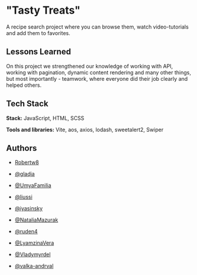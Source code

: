 
# "Tasty Treats"

A recipe search project where you can browse them, watch video-tutorials and add them to favorites.
## Lessons Learned

On this project we strengthened our knowledge of working with API, working with pagination, dynamic content rendering and many other things, but most importantly - teamwork, where everyone did their job clearly and helped others.
## Tech Stack

**Stack:** JavaScript, HTML, SCSS

**Tools and libraries:** Vite, aos, axios, lodash, sweetalert2, Swiper
## Authors

- [Robertw8](https://www.github.com/Robertw8)

- [@gladja](https://github.com/gladja)

- [@UmyaFamilia](https://github.com/UmyaFamilia)

- [@liussi](https://github.com/liussi)

- [@iyasinsky](https://github.com/iyasinsky)

- [@NataliaMazurak](https://github.com/NataliaMazurak)

- [@ruden4](https://github.com/ruden4)

- [@LyamzinaVera](https://github.com/LyamzinaVera)

- [@Vladymyrdel](https://github.com/Vladymyrdel)

- [@valka-andrval](https://github.com/valka-andrval)
